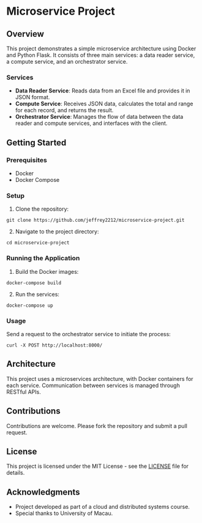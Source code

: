 # Microservice Project

## Overview
This project demonstrates a simple microservice architecture using Docker and Python Flask. It consists of three main services: a data reader service, a compute service, and an orchestrator service.

### Services
- **Data Reader Service**: Reads data from an Excel file and provides it in JSON format.
- **Compute Service**: Receives JSON data, calculates the total and range for each record, and returns the result.
- **Orchestrator Service**: Manages the flow of data between the data reader and compute services, and interfaces with the client.

## Getting Started

### Prerequisites
- Docker
- Docker Compose

### Setup
1. Clone the repository:
```
git clone https://github.com/jeffrey2212/microservice-project.git
```
2. Navigate to the project directory:
```
cd microservice-project
```

### Running the Application
1. Build the Docker images:
```
docker-compose build
``` 
2. Run the services:
```
docker-compose up
```


### Usage
Send a request to the orchestrator service to initiate the process:
```
curl -X POST http://localhost:8000/
```

## Architecture
This project uses a microservices architecture, with Docker containers for each service. Communication between services is managed through RESTful APIs.

## Contributions
Contributions are welcome. Please fork the repository and submit a pull request.

## License
This project is licensed under the MIT License - see the [LICENSE](LICENSE) file for details.

## Acknowledgments
- Project developed as part of a cloud and distributed systems course.
- Special thanks to University of Macau.





